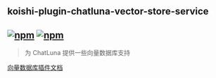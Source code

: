 ## koishi-plugin-chatluna-vector-store-service

## [![npm](https://img.shields.io/npm/v/koishi-plugin-chatluna-vector-store-service)](https://www.npmjs.com/package/koishi-plugin-chatluna-vector-store-service) [![npm](https://img.shields.io/npm/dm/koishi-plugin-chatluna-vector-store-service)](https://www.npmjs.com/package/koishi-plugin-chatluna-vector-store-service)

> 为 ChatLuna 提供一些向量数据库支持

[向量数据库插件文档](https://chatluna.chat/guide/configure-vector-database/introduction.html)
